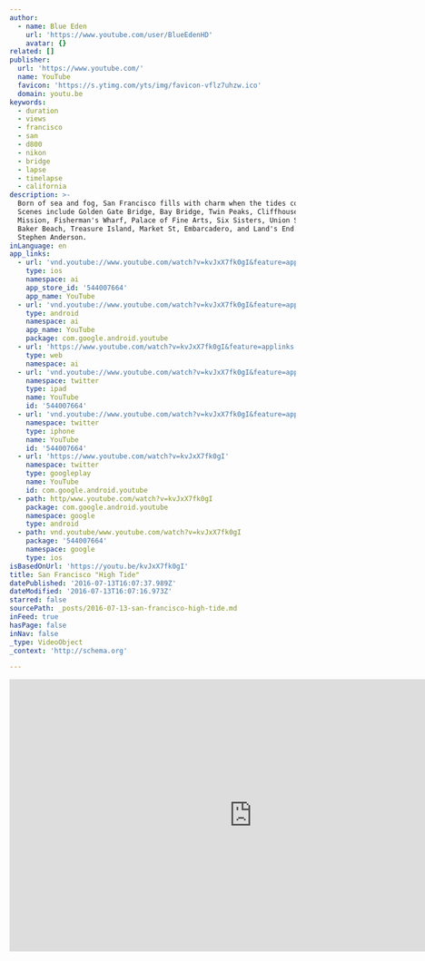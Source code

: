 ```yaml
---
author:
  - name: Blue Eden
    url: 'https://www.youtube.com/user/BlueEdenHD'
    avatar: {}
related: []
publisher:
  url: 'https://www.youtube.com/'
  name: YouTube
  favicon: 'https://s.ytimg.com/yts/img/favicon-vflz7uhzw.ico'
  domain: youtu.be
keywords:
  - duration
  - views
  - francisco
  - san
  - d800
  - nikon
  - bridge
  - lapse
  - timelapse
  - california
description: >-
  Born of sea and fog, San Francisco fills with charm when the tides come in.
  Scenes include Golden Gate Bridge, Bay Bridge, Twin Peaks, Cliffhouse,
  Mission, Fisherman's Wharf, Palace of Fine Arts, Six Sisters, Union Square,
  Baker Beach, Treasure Island, Market St, Embarcadero, and Land's End. Music by
  Stephen Anderson.
inLanguage: en
app_links:
  - url: 'vnd.youtube://www.youtube.com/watch?v=kvJxX7fk0gI&feature=applinks'
    type: ios
    namespace: ai
    app_store_id: '544007664'
    app_name: YouTube
  - url: 'vnd.youtube://www.youtube.com/watch?v=kvJxX7fk0gI&feature=applinks'
    type: android
    namespace: ai
    app_name: YouTube
    package: com.google.android.youtube
  - url: 'https://www.youtube.com/watch?v=kvJxX7fk0gI&feature=applinks'
    type: web
    namespace: ai
  - url: 'vnd.youtube://www.youtube.com/watch?v=kvJxX7fk0gI&feature=applinks'
    namespace: twitter
    type: ipad
    name: YouTube
    id: '544007664'
  - url: 'vnd.youtube://www.youtube.com/watch?v=kvJxX7fk0gI&feature=applinks'
    namespace: twitter
    type: iphone
    name: YouTube
    id: '544007664'
  - url: 'https://www.youtube.com/watch?v=kvJxX7fk0gI'
    namespace: twitter
    type: googleplay
    name: YouTube
    id: com.google.android.youtube
  - path: http/www.youtube.com/watch?v=kvJxX7fk0gI
    package: com.google.android.youtube
    namespace: google
    type: android
  - path: vnd.youtube/www.youtube.com/watch?v=kvJxX7fk0gI
    package: '544007664'
    namespace: google
    type: ios
isBasedOnUrl: 'https://youtu.be/kvJxX7fk0gI'
title: San Francisco "High Tide"
datePublished: '2016-07-13T16:07:37.989Z'
dateModified: '2016-07-13T16:07:16.973Z'
starred: false
sourcePath: _posts/2016-07-13-san-francisco-high-tide.md
inFeed: true
hasPage: false
inNav: false
_type: VideoObject
_context: 'http://schema.org'

---
```

<iframe src="https://cdn.embedly.com/widgets/media.html?src=https%3A%2F%2Fwww.youtube.com%2Fembed%2FkvJxX7fk0gI%3Ffeature%3Doembed&amp;url=http%3A%2F%2Fwww.youtube.com%2Fwatch%3Fv%3DkvJxX7fk0gI&amp;image=https%3A%2F%2Fi.ytimg.com%2Fvi%2FkvJxX7fk0gI%2Fhqdefault.jpg&amp;key=b7d04c9b404c499eba89ee7072e1c4f7&amp;type=text%2Fhtml&amp;schema=youtube" width="854" height="480" scrolling="no" frameborder="0" allowfullscreen="" style=""></iframe>